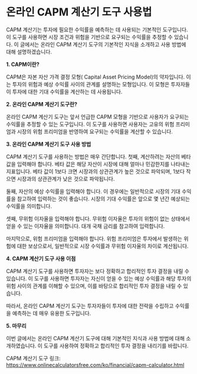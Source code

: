 온라인 CAPM 계산기 도구 사용법
===================

CAPM 계산기는 투자에 필요한 수익률을 예측하는 데 사용되는 기본적인 도구입니다. 이 도구를 사용하면 시장 조건과 위험을 기반으로 요구되는 수익률을 추정할 수 있습니다. 이 글에서는 온라인 CAPM 계산기 도구의 기본적인 지식을 소개하고 사용 방법에 대해 설명하겠습니다.

**1. CAPM이란?**

CAPM은 자본 자산 가격 결정 모형( Capital Asset Pricing Model)의 약자입니다. 이는 투자의 위험과 예상 수익률 사이의 관계를 설명하는 모형입니다. 이 모형은 투자자들이 투자에 대한 기대 수익률을 계산하는 데 사용됩니다.

**2. 온라인 CAPM 계산기 도구란?**

온라인 CAPM 계산기 도구는 앞서 언급한 CAPM 모형을 기반으로 사용자가 요구되는 수익률을 추정할 수 있는 도구입니다. 이 도구를 사용하면 사용자는 고유의 위험 프리미엄과 시장의 위험 프리미엄을 반영하여 요구되는 수익률을 계산할 수 있습니다.

**3. 온라인 CAPM 계산기 도구 사용 방법**

CAPM 계산기 도구를 사용하는 방법은 매우 간단합니다. 첫째, 계산하려는 자산의 베타 값을 입력해야 합니다. 베타 값은 해당 자산이 시장에 대해 얼마나 민감한지를 나타내는 지표입니다. 베타 값이 1보다 크면 시장과의 상관관계가 높은 것으로 파악되며, 1보다 작으면 시장과의 상관관계가 낮은 것으로 파악됩니다.

둘째, 자산의 예상 수익률을 입력해야 합니다. 이 경우에는 일반적으로 시장의 기대 수익률을 참고하여 입력하는 것이 좋습니다. 시장의 기대 수익률은 앞으로 몇 년간 예상되는 수익률을 의미합니다.

셋째, 무위험 이자율을 입력해야 합니다. 무위험 이자율은 투자의 위험이 없는 상태에서 얻을 수 있는 이자율을 의미합니다. 대개 국채 금리를 참고하여 입력합니다.

마지막으로, 위험 프리미엄을 입력해야 합니다. 위험 프리미엄은 투자에서 발생하는 위험에 대한 보상으로서, 일반적으로 시장 수익률과 무위험 이자율의 차이로 계산됩니다.

**4. CAPM 계산기 도구 사용 이점**

CAPM 계산기 도구를 사용하면 투자자는 보다 정확하고 합리적인 투자 결정을 내릴 수 있습니다. 이 도구를 사용하면 투자자는 자신이 얻을 수 있는 예상 수익률과 해당 투자의 위험 사이의 관계를 이해할 수 있으며, 이를 바탕으로 합리적인 투자 결정을 내릴 수 있습니다.

따라서, 온라인 CAPM 계산기 도구는 투자자들이 투자에 대한 전략을 수립하고 수익률을 예측하는 데 매우 유용한 도구입니다.

**5. 마무리**

이번 글에서는 온라인 CAPM 계산기 도구에 대해 기본적인 지식과 사용 방법에 대해 소개하였습니다. 이 도구를 사용하여 정확하고 합리적인 투자 결정을 내리기를 바랍니다.

CAPM 계산기 도구 링크: <https://www.onlinecalculatorsfree.com/ko/financial/capm-calculator.html>